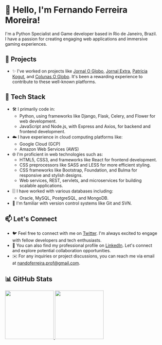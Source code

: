 # 👋 Hello, I'm Fernando Ferreira Moreira!

I'm a Python Specialist and Game developer based in Rio de Janeiro, Brazil. I have a passion for creating engaging web applications and immersive gaming experiences. 

## 🚀 Projects

- ✨ I've worked on projects like [Jornal O Globo](https://oglobo.globo.com/), [Jornal Extra](https://extra.globo.com/), [Patrícia Kogut](http://www.patriciakogut.com/), and [Colunas O Globo](http://blogs.oglobo.globo.com/). It's been a rewarding experience to contribute to these well-known platforms.

## 🔧 Tech Stack

- 🛠 I primarily code in:
  - Python, using frameworks like Django, Flask, Celery, and Flower for web development.
  - JavaScript and Node.js, with Express and Axios, for backend and frontend development.
- ☁️ I have experience in cloud computing platforms like:
  - Google Cloud (GCP)
  - Amazon Web Services (AWS)
- 🌐 I'm proficient in web technologies such as:
  - HTML5, CSS3, and frameworks like React for frontend development.
  - CSS preprocessors like SASS and LESS for more efficient styling.
  - CSS frameworks like Bootstrap, Foundation, and Bulma for responsive and stylish designs.
  - Web services, REST, servlets, and microservices for building scalable applications.
- 🗄️ I have worked with various databases including:
  - Oracle, MySQL, PostgreSQL, and MongoDB.
- 📁 I'm familiar with version control systems like Git and SVN.

## 📫 Let's Connect

- 🐦 Feel free to connect with me on [Twitter](https://twitter.com/nando_ferreira2). I'm always excited to engage with fellow developers and tech enthusiasts.
- 💼 You can also find my professional profile on [LinkedIn](https://www.linkedin.com/in/fmoreira13/). Let's connect and explore potential collaboration opportunities.
- ✉️ For any inquiries or project discussions, you can reach me via email at nandoferreira.prof@gmail.com.

## 📊 GitHub Stats

<a href="https://github.com/fer-moreira">
  <img height="160em" src="https://github-readme-stats.vercel.app/api?username=fer-moreira&show_icons=true&include_all_commits=true&custom_title=GitHub+Stats&theme=white">
  <img height="160em" src="https://github-readme-stats.vercel.app/api/top-langs/?username=fer-moreira&layout=compact&theme=white">
</a>
